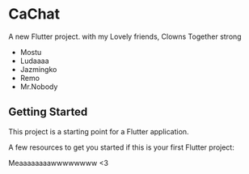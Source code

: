 # CaChat

A new Flutter project.
    with my Lovely friends,
Clowns Together strong
- Mostu
- Ludaaaa
- Jazmingko
- Remo
- Mr.Nobody

## Getting Started

This project is a starting point for a Flutter application.

A few resources to get you started if this is your first Flutter project:

Meaaaaaaaawwwwwwww <3 
